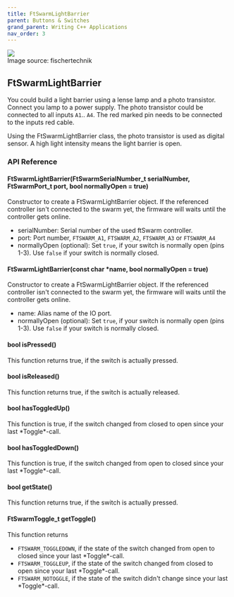 ```yaml
---
title: FtSwarmLightBarrier
parent: Buttons & Switches
grand_parent: Writing C++ Applications
nav_order: 3
---
```


<div class="ftimgdetail"> <img src="../../../assets/img/switches/photo-transistor.png"><div>Image source: fischertechnik</div></div>

## FtSwarmLightBarrier

You could build a light barrier using a lense lamp and a photo transistor. Connect you lamp to a power supply.
The photo transistor could be connected to all inputs `A1`.. `A4`. The red marked pin needs to be connected to the inputs red cable.

Using the FtSwarmLightBarrier class, the photo transistor is used as digital sensor. A high light intensity means the light barrier is open.


### API Reference

#### FtSwarmLightBarrier(FtSwarmSerialNumber_t serialNumber, FtSwarmPort_t port, bool normallyOpen = true)

Constructor to create a FtSwarmLightBarrier object. If the referenced controller isn't connected to the swarm yet, the firmware will waits until the controller gets online.

- serialNumber: Serial number of the used ftSwarm controller.
- port: Port number, `FTSWARM_A1`, `FTSWARM_A2`, `FTSWARM_A3` or `FTSWARM_A4`
- normallyOpen (optional): Set `true`, if your switch is normally open (pins 1-3). Use `false` if your switch is normally closed.

#### FtSwarmLightBarrier(const char *name, bool normallyOpen = true)

Constructor to create a FtSwarmLightBarrier object. If the referenced controller isn't connected to the swarm yet, the firmware will waits until the controller gets online.

- name: Alias name of the IO port.
- normallyOpen (optional): Set `true`, if your switch is normally open (pins 1-3). Use `false` if your switch is normally closed.

#### bool isPressed()

This function returns true, if the switch is actually pressed.

#### bool isReleased()

This function returns true, if the switch is actually released.

#### bool hasToggledUp()

This function is true, if the switch changed from closed to open since your last \*Toggle\*-call.

#### bool hasToggledDown()

This function is true, if the switch changed from open to closed since your last \*Toggle\*-call.

#### bool getState()

This function returns true, if the switch is actually pressed.

#### FtSwarmToggle_t getToggle()

This function returns
- `FTSWARM_TOGGLEDOWN`, if the state of the switch changed from open to closed since your last \*Toggle\*-call.
- `FTSWARM_TOGGLEUP`, if the state of the switch changed from closed to open since your last \*Toggle\*-call.
- `FTSWARM_NOTOGGLE`, if the state of the switch didn't change since your last \*Toggle\*-call.